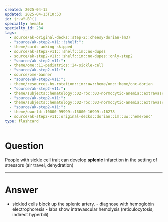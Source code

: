 ```yaml
---
created: 2025-04-13
updated: 2025-04-13T10:53
id: jr.wY~B^(|
specialty: hemato
specialty_id: 234
tags:
  - source/ak-original-decks::step-2::cheesy-dorian-(m3)
  - "source/ak-step2-v11::!shelf:": 
  - theme/cards-anking-skipped
  - source/ak-step2-v11::!shelf::im::no-dupes
  - source/ak-step2-v11::!shelf::im::no-dupes::only-step2
  - "source/ak-step2-v11:": 
  - theme/ome::11-pediatrics::24-sickle-cell
  - "source/ak-step2-v11:": 
  - source/ome-banner
  - "source/ak-step2-v11:": 
  - theme/resources-by-rotation::im::uw::heme/onc::heme/onc-dorian
  - "source/ak-step2-v11:": 
  - theme/subjects::hematology::02-rbc::03-normocytic-anemia::extravascular-hemolysis::sickle-cell
  - "source/ak-step2-v11:": 
  - theme/subjects::hematology::02-rbc::03-normocytic-anemia::extravascular-hemolysis::sickle-cell::pathophysiology
  - "source/ak-step2-v11:": 
  - theme/uworld::10000-99999::16000-16999::16278
  - source/ak-step2-v11::original-decks::dorian::im::uw::heme/onc"
type: flashcard
---
```


# Question
People with sickle cell trait can develop **splenic** infarction in the setting of stressors (air travel, dehydration)

---

# Answer
- sickled cells block up the splenic artery. - diagnose with hemoglobin electrophoresis  - labs show intravascular hemolysis (reticulocytosis, indirect hyperbili)